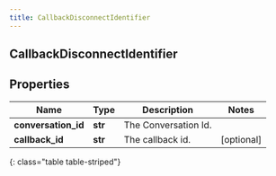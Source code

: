 ```yaml
---
title: CallbackDisconnectIdentifier
---
```

## CallbackDisconnectIdentifier

## Properties

|Name | Type | Description | Notes|
|------------ | ------------- | ------------- | -------------|
| **conversation_id** | **str** | The Conversation Id. | |
| **callback_id** | **str** | The callback id. | [optional] |
{: class="table table-striped"}


